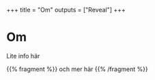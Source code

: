 +++
title = "Om"
outputs = ["Reveal"]
+++

# Om
Lite info här

{{% fragment %}}
och mer här
{{% /fragment %}}

